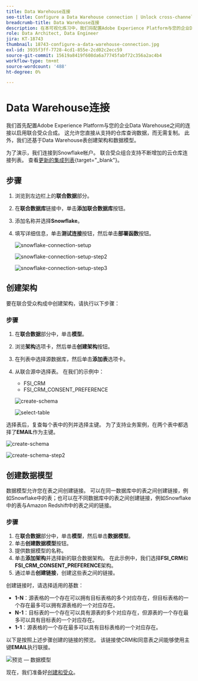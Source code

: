 ```yaml
---
title: Data Warehouse连接
seo-title: Configure a Data Warehouse connection | Unlock cross-channel insights with Federated Audience Composition
breadcrumb-title: Data Warehouse连接
description: 在本可视化练习中，我们将配置Adobe Experience Platform与您的企业Data Warehouse之间的连接以启用联合受众合成。
role: Data Architect, Data Engineer
jira: KT-18743
thumbnail: 18743-configure-a-data-warehouse-connection.jpg
exl-id: 3935f3ff-7728-4cd1-855e-2cd02c2ecc59
source-git-commit: 15619a8419f608da6a77745fabf72c356a2ac4b4
workflow-type: tm+mt
source-wordcount: '488'
ht-degree: 0%

---
```


# Data Warehouse连接

我们首先配置Adobe Experience Platform与您的企业Data Warehouse之间的连接以启用联合受众合成。 这允许您直接从支持的仓库查询数据，而无需复制。 此外，我们还基于Data Warehouse表创建架构和数据模型。

为了演示，我们连接到Snowflake帐户。 联合受众组合支持不断增加的云仓库连接列表。 查看[更新的集成列表](https://experienceleague.adobe.com/zh-hans/docs/federated-audience-composition/using/start/access-prerequisites){target="_blank"}。

## 步骤

1. 浏览到左边栏上的&#x200B;**联合数据**&#x200B;部分。
2. 在&#x200B;**联合数据库**&#x200B;链接中，单击&#x200B;**添加联合数据库**&#x200B;按钮。
3. 添加名称并选择&#x200B;**Snowflake**。
4. 填写详细信息，单击&#x200B;**测试连接**&#x200B;按钮，然后单击&#x200B;**部署函数**&#x200B;按钮。

   ![snowflake-connection-setup](assets/snowflake-connection-setup.png)

   ![snowflake-connection-setup-step2](assets/snowflake-connection-setup-step2.png)

   ![snowflake-connection-setup-step3](assets/snowflake-connection-setup-step3.png)

## 创建架构

要在联合受众构成中创建架构，请执行以下步骤：

### 步骤

1. 在&#x200B;**联合数据**&#x200B;部分中，单击&#x200B;**模型**。
2. 浏览&#x200B;**架构**&#x200B;选项卡，然后单击&#x200B;**创建架构**&#x200B;按钮。
3. 在列表中选择源数据库，然后单击&#x200B;**添加表**&#x200B;选项卡。
4. 从联合源中选择表。 在我们的示例中：
   - FSI_CRM
   - FSI_CRM_CONSENT_PREFERENCE

   ![create-schema](assets/create-schema.png)

   ![select-table](assets/select-table.png)

选择表后，复查每个表中的列并选择主键。 为了支持业务案例，在两个表中都选择了&#x200B;**EMAIL**&#x200B;作为主键。

![create-schema](assets/create-schema.png)

![create-schema-step2](assets/create-schema-step2.png)

## 创建数据模型

数据模型允许您在表之间创建链接。 可以在同一数据库中的表之间创建链接，例如Snowflake中的表；也可以在不同数据库中的表之间创建链接，例如Snowflake中的表与Amazon Redshift中的表之间的链接。

### 步骤

1. 在&#x200B;**联合数据**&#x200B;部分中，单击&#x200B;**模型**，然后单击&#x200B;**数据模型**。
2. 单击&#x200B;**创建数据模型**&#x200B;按钮。
3. 提供数据模型的名称。
4. 单击&#x200B;**添加架构**&#x200B;并选择新的联合数据架构。 在此示例中，我们选择&#x200B;**FSI_CRM**&#x200B;和&#x200B;**FSI_CRM_CONSENT_PREFERENCE**&#x200B;架构。
5. 通过单击&#x200B;**创建链接**，创建这些表之间的链接。

创建链接时，请选择适用的基数：

- **1-N**：源表格的一个存在可以拥有目标表格的多个对应存在，但目标表格的一个存在最多可以拥有源表格的一个对应存在。
- **N-1**：目标表的一个存在可以具有源表的多个对应存在，但源表的一个存在最多可以具有目标表的一个对应存在。
- **1-1**：源表格的一个存在最多可以具有目标表格的一个对应存在。

以下是按照上述步骤创建的链接的预览。 该链接使CRM和同意表之间能够使用主键&#x200B;**EMAIL**&#x200B;执行联接。

![预览 — 数据模型](assets/preview-data-model.png)

现在，我们准备好[创建和受众](audience-creation-exercise.md)。
